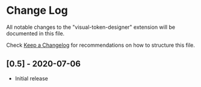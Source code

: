 # Change Log

All notable changes to the "visual-token-designer" extension will be documented in this file.

Check [Keep a Changelog](http://keepachangelog.com/) for recommendations on how to structure this file.

## [0.5] - 2020-07-06

- Initial release
